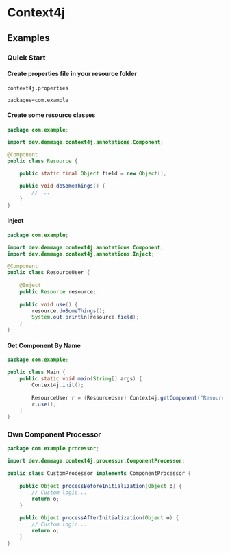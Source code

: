 # Context4j

## Examples

### Quick Start

#### Create properties file in your resource folder
`context4j.properties`
```properties
packages=com.example
```

#### Create some resource classes
```java
package com.example;

import dev.demmage.context4j.annotations.Component;

@Component
public class Resource {
    
    public static final Object field = new Object();

    public void doSomeThings() {
        // ...
    }
}
```

#### Inject
```java
package com.example;

import dev.demmage.context4j.annotations.Component;
import dev.demmage.context4j.annotations.Inject;

@Component
public class ResourceUser {
    
    @Inject
    public Resource resource;
    
    public void use() {
        resource.doSomeThings();
        System.out.println(resource.field);
    }
}
```
#### Get Component By Name
```java
package com.example;

public class Main {
    public static void main(String[] args) {
        Context4j.init();
        
        ResourceUser r = (ResourceUser) Context4j.getComponent("ResourceUser");
        r.use();
    }
}
```

### Own Component Processor

```java
package com.example.processor;

import dev.demmage.context4j.processor.ComponentProcessor;

public class CustomProcessor implements ComponentProcessor {
    
    public Object processBeforeInitialization(Object o) {
        // Custom logic...
        return o;
    }
    
    public Object processAfterInitialization(Object o) {
        // Custom logic...
        return o;
    }
}
```


